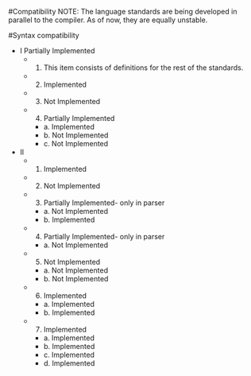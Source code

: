 #Compatibility
NOTE: The language standards are being developed in parallel to the compiler. As of now, they are equally unstable.

#Syntax compatibility
- I Partially Implemented
	- 1. This item consists of definitions for the rest of the standards.
	- 2. Implemented
	- 3. Not Implemented
	- 4. Partially Implemented
		- a. Implemented
		- b. Not Implemented
		- c. Not Implemented
- II
	- 1. Implemented
	- 2. Not Implemented
	- 3. Partially Implemented- only in parser
		- a. Not Implemented
		- b. Implemented
	- 4. Partially Implemented- only in parser
		- a. Not Implemented
	- 5. Not Implemented
		- a. Not Implemented
		- b. Not Implemented
	- 6. Implemented
		- a. Implemented
		- b. Implemented
	- 7. Implemented
		- a. Implemented
		- b. Implemented
		- c. Implemented
		- d. Implemented
